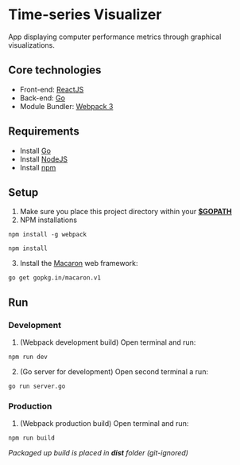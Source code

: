 # Time-series Visualizer

App displaying computer performance metrics through graphical visualizations.

## Core technologies
- Front-end: [ReactJS](https://reactjs.org/)
- Back-end: [Go](https://golang.org/)
- Module Bundler: [Webpack 3](https://webpack.js.org/)

## Requirements
- Install [Go](https://golang.org/doc/install)
- Install [NodeJS](https://nodejs.org/en/download/)
- Install [npm](https://www.npmjs.com/get-npm)

## Setup

1. Make sure you place this project directory within your [__$GOPATH__](https://golang.org/doc/code.html#GOPATH)
2. NPM installations

  `npm install -g webpack`

  `npm install`

3. Install the [Macaron](https://go-macaron.com/) web framework:

  `go get gopkg.in/macaron.v1`

## Run
### Development
1. (Webpack development build) Open terminal and run:

`npm run dev`

2. (Go server for development) Open second terminal a run:

`go run server.go`

### Production
1. (Webpack production build) Open terminal and run:

`npm run build`

*Packaged up build is placed in __dist__ folder (git-ignored)*
